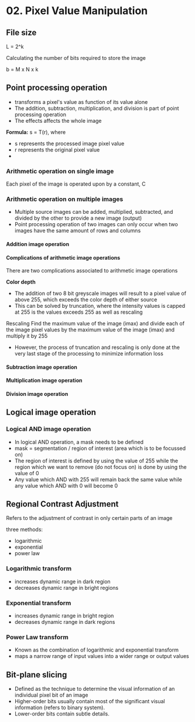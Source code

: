 # 02. Pixel Value Manipulation

## File size
L = 2^k

Calculating the number of bits required to store the image

b = M x N x k

## Point processing operation
- transforms a pixel's value as function of its value alone
- The addition, subtraction, multiplication, and division is part of point processing operation
- The effects affects the whole image

**Formula:**
s = T(r), where

- s represents the processed image pixel value
- r represents the original pixel value
- 

### Arithmetic operation on single image
Each pixel of the image is operated upon by a constant, C

### Arithmetic operation on multiple images
- Multiple source images can be added, multiplied, subtracted, and divided by the other to provide a new image (output)
- Point processing operation of two images can only occur when two images have the same amount of rows and columns

#### Addition image operation

#### Complications of arithmetic image operations
There are two complications associated to arithmetic image operations

**Color depth**
- The addition of two 8 bit greyscale images will result to a pixel value of above 255, which exceeds the color depth of either source
- This can be solved by truncation, where the intensity values is capped at 255 is the values exceeds 255 as well as rescaling

Rescaling
Find the maximum value of the image (imax) and divide each of the image pixel values by the maximum value of the image (imax) and multiply it by 255

- However, the process of truncation and rescaling is only done at the very last stage of the processing to minimize information loss

#### Subtraction image operation

#### Multiplication image operation

#### Division image operation

## Logical image operation

### Logical AND image operation
- In logical AND operation, a mask needs to be defined
- mask = segmentation / region of interest (area which is to be focussed on)
- The region of interest is defined by using the value of 255 while the region which we want to remove (do not focus on) is done by using the value of 0
- Any value which AND with 255 will remain back the same value while any value which AND with 0 will become 0

## Regional Contrast Adjustment
Refers to the adjustment of contrast in only certain parts of an image

three methods:
- logarithmic
- exponential
- power law

### Logarithmic transform
- increases dynamic range in dark region
- decreases dynamic range in bright regions

### Exponential transform
- increases dynamic range in bright region
- decreases dynamic range in dark regions

### Power Law transform
- Known as the combination of logarithmic and exponential transform
- maps a narrow range of input values into a wider range or output values

##  Bit-plane slicing
- Defined as the technique to determine the visual information of an individual pixel bit of an image
- Higher-order bits usually contain most of the significant visual information (refers to binary system).
- Lower-order bits contain subtle details.


